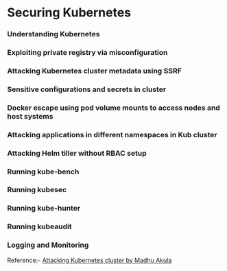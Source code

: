 # Securing Kubernetes

### Understanding Kubernetes

### Exploiting private registry via misconfiguration

### Attacking Kubernetes cluster metadata using SSRF

### Sensitive configurations and secrets in cluster

### Docker escape using pod volume mounts to access nodes and host systems

### Attacking applications in different namespaces in Kub cluster

### Attacking Helm tiller without RBAC setup

### Running kube-bench

### Running kubesec

### Running kube-hunter

### Running kubeaudit

### Logging and Monitoring

Reference:- [Attacking Kubernetes cluster by Madhu Akula](https://madhuakula.com/content/attacking-and-auditing-docker-containers-and-kubernetes-clusters/index.html)
